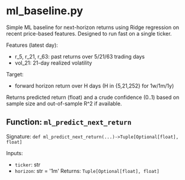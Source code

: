 # ml_baseline.py

Simple ML baseline for next-horizon returns using Ridge regression on
recent price-based features. Designed to run fast on a single ticker.

Features (latest day):
- r_5, r_21, r_63: past returns over 5/21/63 trading days
- vol_21: 21-day realized volatility

Target:
- forward horizon return over H days (H in {5,21,252} for 1w/1m/1y)

Returns predicted return (float) and a crude confidence (0..1) based on
sample size and out-of-sample R^2 if available.

## Function: `ml_predict_next_return`

Signature: `def ml_predict_next_return(...)->Tuple[Optional[float], float]`

Inputs:
- `ticker`: str
- `horizon`: str = '1m'
Returns: `Tuple[Optional[float], float]`

